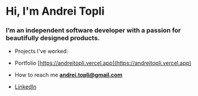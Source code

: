 <h1>Hi, I'm Andrei Topli</h1>
<h3>I’m an independent software developer with a passion for beautifully designed products.</h3>

- Projects I've worked:

- Portfolio [https://andreitopli.vercel.app](https://andreitopli.vercel.app)

- How to reach me **andrei.topli@gmail.com**
- [LinkedIn](https://linkedin.com/in/https://www.linkedin.com/in/andreitopli/)
